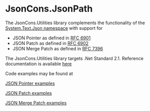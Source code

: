 # JsonCons.JsonPath

The JsonCons.Utilities library complements the functionality of the 
[System.Text.Json namespace](https://docs.microsoft.com/en-us/dotnet/api/system.text.json?view=netcore-3.1)
with support for

- JSON Pointer as defined in [RFC 6901](https://datatracker.ietf.org/doc/html/rfc6901)
- JSON Patch as defined in [RFC 6902](https://datatracker.ietf.org/doc/html/rfc6902)
- JSON Merge Patch as defined in [RFC 7396](https://datatracker.ietf.org/doc/html/rfc7396)

The JsonCons.Utilities library targets .Net Standard 2.1. Reference documentation is available [here](https://danielaparker.github.io/JsonCons.Net/ref/JsonCons.Utilities.html)

Code examples may be found at 

[JSON Pointer examples](https://github.com/danielaparker/JsonCons.Net/blob/main/examples/JsonPointer.Examples/JsonPointerExamples.cs)

[JSON Patch examples](https://github.com/danielaparker/JsonCons.Net/blob/main/examples/JsonPatch.Examples/JsonPatchExamples.cs)

[JSON Merge Patch examples](https://github.com/danielaparker/JsonCons.Net/blob/main/examples/JsonMergePatch.Examples/JsonMergePatchExamples.cs)

